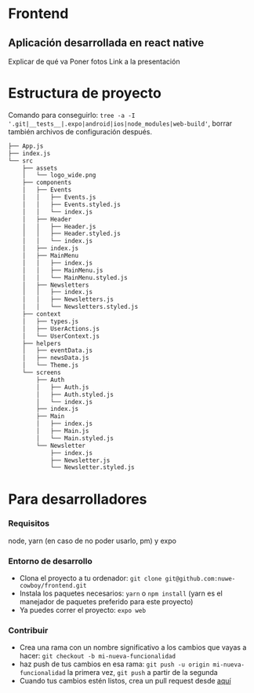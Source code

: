 # Frontend

## Aplicación desarrollada en react native

Explicar de qué va
Poner fotos
Link a la presentación

# Estructura de proyecto

Comando para conseguirlo: `tree -a -I '.git|__tests__|.expo|android|ios|node_modules|web-build'`, borrar también archivos de configuración después.

```bash
├── App.js
├── index.js
└── src
    ├── assets
    │   └── logo_wide.png
    ├── components
    │   ├── Events
    │   │   ├── Events.js
    │   │   ├── Events.styled.js
    │   │   └── index.js
    │   ├── Header
    │   │   ├── Header.js
    │   │   ├── Header.styled.js
    │   │   └── index.js
    │   ├── index.js
    │   ├── MainMenu
    │   │   ├── index.js
    │   │   ├── MainMenu.js
    │   │   └── MainMenu.styled.js
    │   ├── Newsletters
    │   │   ├── index.js
    │   │   ├── Newsletters.js
    │   │   └── Newsletters.styled.js
    ├── context
    │   ├── types.js
    │   ├── UserActions.js
    │   └── UserContext.js
    ├── helpers
    │   ├── eventData.js
    │   ├── newsData.js
    │   └── Theme.js
    └── screens
        ├── Auth
        │   ├── Auth.js
        │   ├── Auth.styled.js
        │   └── index.js
        ├── index.js
        ├── Main
        │   ├── index.js
        │   ├── Main.js
        │   └── Main.styled.js
        └── Newsletter
            ├── index.js
            ├── Newsletter.js
            └── Newsletter.styled.js

```

# Para desarrolladores

### Requisitos

node, yarn (en caso de no poder usarlo, pm) y expo

### Entorno de desarrollo

- Clona el proyecto a tu ordenador: `git clone git@github.com:nuwe-cowboy/frontend.git`
- Instala los paquetes necesarios: `yarn` o `npm install` (yarn es el manejador de paquetes preferido para este proyecto)
- Ya puedes correr el proyecto: `expo web`

### Contribuir

- Crea una rama con un nombre significativo a los cambios que vayas a hacer: `git checkout -b mi-nueva-funcionalidad`
- haz push de tus cambios en esa rama: `git push -u origin mi-nueva-funcionalidad` la primera vez, `git push` a partir de la segunda
- Cuando tus cambios estén listos, crea un pull request desde [aquí](https://github.com/nuwe-cowboy/frontend/pulls)
